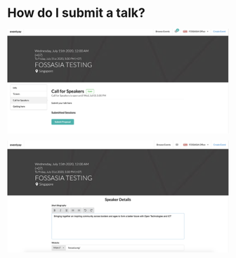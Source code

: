 
# How do I submit a talk? 


![Overview page](/event-setup/images/How-to-submit-your-talk-main-page.png)


![Overview page](/event-setup/images/Speaker-details-1.png)

